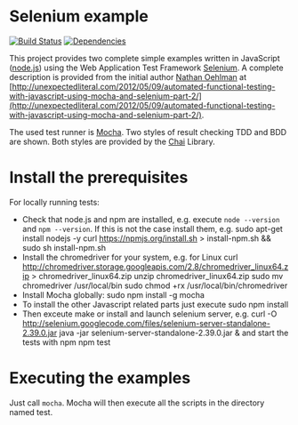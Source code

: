 Selenium example
================

[![Build Status](https://travis-ci.org/leutloff/selenium-example.png?branch=master)](https://travis-ci.org/leutloff/selenium-example)
[![Dependencies](https://gemnasium.com/leutloff/selenium-example.png)](https://gemnasium.com/leutloff/selenium-example)


This project provides two complete simple examples written in JavaScript ([node.js](http://nodejs.org/)) 
using the Web Application Test Framework [Selenium](http://docs.seleniumhq.org/projects/webdriver/). 
A complete description is provided from the initial author [Nathan Oehlman](https://github.com/nathanoehlman) at 
[http://unexpectedliteral.com/2012/05/09/automated-functional-testing-with-javascript-using-mocha-and-selenium-part-2/](http://unexpectedliteral.com/2012/05/09/automated-functional-testing-with-javascript-using-mocha-and-selenium-part-2/).

The used test runner is [Mocha](http://visionmedia.github.io/mocha/). 
Two styles of result checking TDD and BDD are shown. Both styles are provided by the [Chai](http://chaijs.com/) Library. 


Install the prerequisites
========================

For locally running tests:

- Check that node.js and npm are installed, e.g. execute `node --version` and `npm --version`.
  If this is not the case install them, e.g.
        sudo apt-get install nodejs -y
        curl https://npmjs.org/install.sh > install-npm.sh && sudo sh install-npm.sh
- Install the chromedriver for your system, e.g. for Linux
        curl http://chromedriver.storage.googleapis.com/2.8/chromedriver_linux64.zip > chromedriver_linux64.zip 
        unzip chromedriver_linux64.zip 
        sudo mv chromedriver /usr/local/bin
        sudo chmod +rx /usr/local/bin/chromedriver
- Install Mocha globally:
        sudo npm install -g mocha
- To install the other Javascript related parts just execute 
        sudo npm install
- Then exceute
        make 
  or install and launch selenium server, e.g.
        curl -O http://selenium.googlecode.com/files/selenium-server-standalone-2.39.0.jar
        java -jar selenium-server-standalone-2.39.0.jar &
  and start the tests with npm
        npm test


Executing the examples
======================

Just call `mocha`. Mocha will then execute all the scripts in the directory named test.


